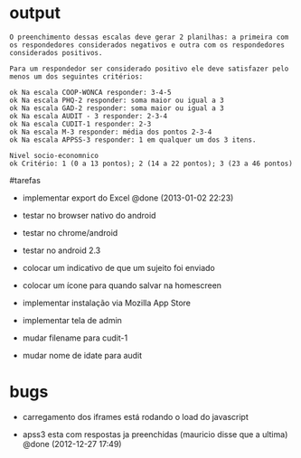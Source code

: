 # output

    O preenchimento dessas escalas deve gerar 2 planilhas: a primeira com os respondedores considerados negativos e outra com os respondedores considerados positivos.

    Para um respondedor ser considerado positivo ele deve satisfazer pelo menos um dos seguintes critérios:

    ok Na escala COOP-WONCA responder: 3-4-5
    ok Na escala PHQ-2 responder: soma maior ou igual a 3
    ok Na escala GAD-2 responder: soma maior ou igual a 3
    ok Na escala AUDIT - 3 responder: 2-3-4
    ok Na escala CUDIT-1 responder: 2-3
    ok Na escala M-3 responder: média dos pontos 2-3-4
    ok Na escala APPSS-3 responder: 1 em qualquer um dos 3 itens.

    Nivel socio-economnico
    ok Critério: 1 (0 a 13 pontos); 2 (14 a 22 pontos); 3 (23 a 46 pontos)

#tarefas
+ implementar export do Excel @done (2013-01-02 22:23)

- testar no browser nativo do android
- testar no chrome/android
- testar no android 2.3

- colocar um indicativo de que um sujeito foi enviado
- colocar um ícone para quando salvar na homescreen
- implementar instalação via Mozilla App Store
- implementar tela de admin
- mudar filename para cudit-1
- mudar nome de idate para audit

# bugs
- carregamento dos iframes está rodando o load do javascript
+ apss3 esta com respostas ja preenchidas (mauricio disse que a ultima) @done (2012-12-27 17:49)

